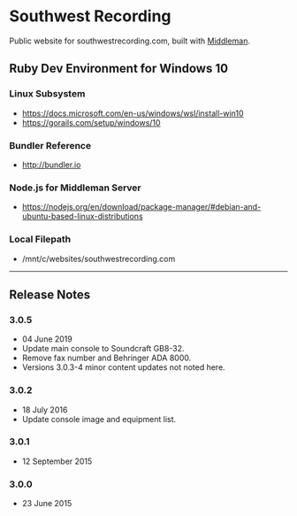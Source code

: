 # Southwest Recording
Public website for southwestrecording.com, built with [Middleman](https://middlemanapp.com/).

## Ruby Dev Environment for Windows 10
### Linux Subsystem
* https://docs.microsoft.com/en-us/windows/wsl/install-win10
* https://gorails.com/setup/windows/10

### Bundler Reference
* http://bundler.io

### Node.js for Middleman Server
* https://nodejs.org/en/download/package-manager/#debian-and-ubuntu-based-linux-distributions

### Local Filepath
* /mnt/c/websites/southwestrecording.com

---

## Release Notes

### 3.0.5
  - 04 June 2019
  - Update main console to Soundcraft GB8-32.
  - Remove fax number and Behringer ADA 8000.
  - Versions 3.0.3-4 minor content updates not noted here.

### 3.0.2
  - 18 July 2016
  - Update console image and equipment list.

### 3.0.1
  - 12 September 2015

### 3.0.0
  - 23 June 2015